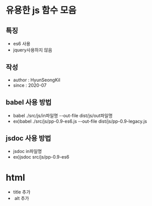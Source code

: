 # 유용한 js 함수 모음

## 특징
  - es6 사용
  - jquery사용하지 않음

## 작성
  - author : HyunSeongKil
  - since : 2020-07

## babel 사용 방법
  - babel ./src/js/in파일명 --out-file dist/js/out파일명
  - ex)babel ./src/js/pp-0.9-es6.js --out-file dist/js/pp-0.9-legacy.js

## jsdoc 사용 방법
  - jsdoc in파일명
  - ex)jsdoc src/js/pp-0.9-es6


# html
  - title 추가
  - <img/>  alt 추가
